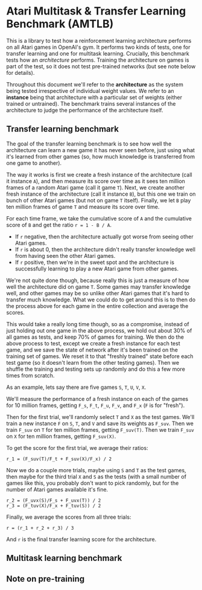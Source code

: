 # Atari Multitask & Transfer Learning Benchmark (AMTLB)

This is a library to test how a reinforcement learning architecture
performs on all Atari games in OpenAI's gym. It performs two kinds of
tests, one for transfer learning and one for multitask
learning. Crucially, this benchmark tests how an *architecture*
performs. Training the architecture on games is part of the test, so
it does not test pre-trained networks (but see note below for
details).

Throughout this document we'll refer to the **architecture** as the
system being tested irrespective of individual weight values. We refer
to an **instance** being that architecture with a particular set of
weights (either trained or untrained). The benchmark trains several
instances of the architecture to judge the performance of the
architecture itself.

## Transfer learning benchmark
The goal of the transfer learning benchmark is to see how well the
architecture can learn a new game it has never seen before, just using
what it's learned from other games (so, how much knowledge is
transferred from one game to another).

The way it works is first we create a fresh instance of the
architecture (call it instance `A`), and then measure its score over
time as it sees ten million frames of a random Atari game (call it
game `T`). Next, we create another fresh instance of the architecture
(call it instance `B`), but this one we train on bunch of other Atari
games (but not on game `T` itself). Finally, we let `B` play ten
million frames of game `T` and measure its score over time.

For each time frame, we take the cumulative score of `A` and the
cumulative score of `B` and get the ratio `r = 1 - B / A`.

 * If `r` negative, then the architecture actually got worse from seeing other Atari games.
 * If `r` is about 0, then the architecture didn't really transfer knowledge well from having seen the other Atari games.
 * If `r` positive, then we're in the sweet spot and the architecture is successfully learning to play a new Atari game from other games.

We're not quite done though, because really this is just a measure of
how well the architecture did on game `T`. Some games may transfer
knowledge well, and other games may be so unlike other Atari games
that it's hard to transfer much knowledge. What we could do to get
around this is to then do the process above for each game in the
entire collection and average the scores.

This would take a really long time though, so as a compromise, instead
of just holding out one game in the above process, we hold out about
30% of all games as tests, and keep 70% of games for training. We then
do the above process to test, except we create a fresh instance for
each test game, and we save the state of network after it's been
trained on the training set of games. We reset it to that "freshly
trained" state before each test game (so it doesn't learn from the
other testing games). Then we shuffle the training and testing sets up
randomly and do this a few more times from scratch.

As an example, lets say there are five games `S`, `T`, `U`, `V`, `X`.

We'll measure the performance of a fresh instance on each of the games
for 10 million frames, getting `F_s`, `F_t`, `F_u`, `F_v`, and `F_x`
(`F` is for "fresh").

Then for the first trial, we'll randomly select `T` and `X` as the test games.
We'll train a new instance `F` on `S`, `T`, and `V` and save its weights as `F_suv`.
Then we train `F_suv` on `T` for ten million frames, getting `F_suv(T)`.
Then we train `F_suv` on `X` for ten million frames, getting `F_suv(X)`.

To get the score for the first trial, we average their ratios:

    r_1 = (F_suv(T)/F_t + F_suv(X)/F_x) / 2

Now we do a couple more trials, maybe using `S` and `T` as the test
games, then maybe for the third trial `X` and `S` as the tests (with a
small number of games like this, you probably don't want to pick
randomly, but for the number of Atari games available it's fine.

    r_2 = (F_uvx(S)/F_s + F_uvx(T)) / 2
    r_3 = (F_tuv(X)/F_x + F_tuv(S)) / 2

Finally, we average the scores from all three trials:

    r = (r_1 + r_2 + r_3) / 3

And `r` is the final transfer learning score for the architecture.

## Multitask learning benchmark

## Note on pre-training
